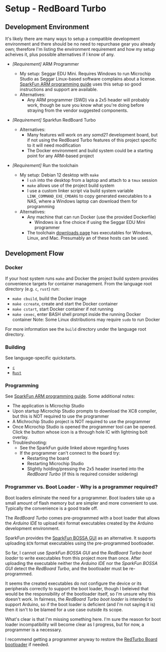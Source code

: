 # Setup - RedBoard Turbo  

## Development Environment
It's likely there are many ways to setup a compatible development environment
and there should be no need to repurchase gear you already own; therefore I'm 
listing the environment requirement and how my setup acheives it, plus 
possible alternatives if I know of any.

* *[Requirement]* ARM Programmer
  - My setup: Seggar EDU Mini. Requires Windows to run Microchip Studio as 
  Seggar Linux-based software complains about a license. 
  [SparkFun ARM programming guide](https://learn.sparkfun.com/tutorials/arm-programming) 
  uses this setup so good instructions and support are available.
  - Alternatives:
    - Any ARM programmer (SWD) via a 2x5 header will probably work, though
    be sure you know what you're doing before straying from the vendor 
    suggested components.

* *[Requirement]* Sparkfun RedBoard Turbo
  - Alternatives: 
    - Many features will work on any *samd21* development board, but if not 
    using the RedBoard Turbo features of this project specific to it will 
    need modification
    - The Docker environment and build system could be a starting point for 
    any ARM-based project

* *[Requirement]* Run the toolchain 
  - My setup: Debian 12 desktop with `make`
    - I `ssh` into the desktop from a laptop and attach to a `tmux` session 
    - `make` allows use of the project build system
    - I use a custom linker script via build system variable 
    `LINK_COMMAND_EXE_CMDARG` to copy generated executables to a NAS, where a
    Windows laptop can download them for programming
  - Alternatives:
    - Any machine that can run Docker (use the provided Dockerfile)
        - Windows is a fine choice if using the Seggar EDU Mini programmer
    - The toolchain [downloads page](https://developer.arm.com/downloads/-/arm-gnu-toolchain-downloads)
      has executables for Windows, Linux, and Mac. Presumably an of 
      these hosts can be used.

## Development Flow

### Docker
If your host system runs `make` and Docker the project build system provides
convenience targets for container management. From the language root directory
(e.g. `c`, `rust`) run:
- `make cbuild`, build the Docker image
- `make ccreate`, create and start the Docker container
- `make cstart`, start Docker container if not running
- `make cexec`, enter BASH shell prompt inside the running Docker container 
Note: Some Linux distributions may require `sudo` to run Docker

For more information see the `build` directory under the language root 
directory.

### Building
See language-specific quickstarts.
- [`c`](https://github.com/vafeond/BareMetalCapers/blob/main/c/README.md)
- [`Rust`](https://github.com/vafeond/BareMetalCapers/blob/main/rust/README.md)

### Programming  
See [SparkFun ARM programming guide](https://learn.sparkfun.com/tutorials/arm-programming). 
Some additional notes:
- The application is Microchip Studio
- Upon startup Microchip Studio prompts to download the XC8 compiler, but this is NOT 
required to use the programmer
- A Michrochip Studio project is NOT required to use the programmer
- Once Microchip Studio is opened the programmer tool can be opened. Click 
the button whose icon is a through hole IC with lightning bolt overlay.
- Troubleshooting:
    - See the SparkFun guide linked above regarding fuses
    - If the programmer can't connect to the board try:
        - Restarting the board
        - Restarting Microchip Studio
        - Slightly holding/pressing the 2x5 header inserted into the 
        *RedBoard Turbo* (if this is required consider soldering) 

### Programmer vs. Boot Loader - Why is a programmer required?  
Boot loaders eliminate the need for a programmer. Boot loaders take up a small 
amount of flash memory but are simpler and more convenient to use. Typically 
the convenience is a good trade off.

The *RedBoard Turbo* comes pre-programmed with a boot loader that allows the 
*Arduino IDE* to upload `HEX` format executables created by the Arduino 
development environment.

SparkFun provides the [SparkFun BOSSA GUI](https://github.com/sparkfun/SparkFun_BOSSA_GUI) 
as an alternative. It supports uploading `BIN` format executables using the 
pre-programmed bootloader.

So far, I cannot use *SparkFun BOSSA GUI* and the *RedBoard Turbo boot loader* 
to write executables from this project more than once. After uploading the 
executable neither the *Arduino IDE* nor the *SparkFun BOSSA GUI* detect the 
*RedBoard Turbo*, and the bootloader must be re-programmed.

It seems the created executables do not configure the device or its peripherals
correctly to support the boot loader, though I beleived that would be the 
responsibility of the bootloader itself, so I'm unsure why this doesn't work. 
In fairness, the *RedBoard Turbo boot loader* is intended to support Arduino, so
if the boot loader is deficient (and I'm not saying it is) then it isn't to be 
blamed for a use case outside its scope.

What's clear is that I'm missing something here. I'm sure the reason for 
boot loader incompatibility will become clear as I progress, but for now, a 
programmer is a necessary.

I recommend getting a programmer anyway to restore the 
[RedTurbo Board bootloader](https://github.com/sparkfun/Arduino_Boards/tree/main/sparkfun/samd/bootloaders/turbo) 
if needed.

